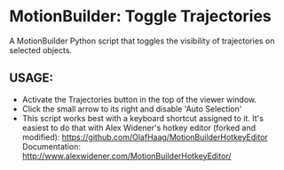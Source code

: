 # MotionBuilder: Toggle Trajectories
A MotionBuilder Python script that toggles the visibility of trajectories on selected objects.

## USAGE:
- Activate the Trajectories button in the top of the viewer window.
- Click the small arrow to its right and disable 'Auto Selection'
- This script works best with a keyboard shortcut assigned to it.
It's easiest to do that with Alex Widener's hotkey editor (forked and modified):
https://github.com/OlafHaag/MotionBuilderHotkeyEditor
Documentation: http://www.alexwidener.com/MotionBuilderHotkeyEditor/
